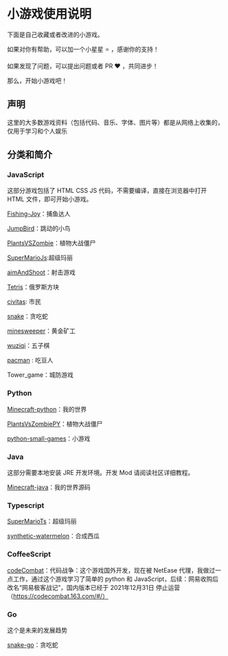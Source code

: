# 小游戏使用说明

下面是自己收藏或者改进的小游戏。

如果对你有帮助，可以加一个小星星 :star: ，感谢你的支持！

如果发现了问题，可以提出问题或者 PR :heart: ，共同进步！

那么，开始小游戏吧！

## 声明

这里的大多数游戏资料（包括代码、音乐、字体、图片等）都是从网络上收集的，仅用于学习和个人娱乐

## 分类和简介

### JavaScript

这部分游戏包括了 HTML CSS JS 代码，不需要编译，直接在浏览器中打开 HTML 文件，即可开始小游戏。

[Fishing-Joy](https://github.com/Michael18811380328/game/tree/master/Fishing-Joy)：捕鱼达人

[JumpBird](https://github.com/Michael18811380328/game/tree/master/JumpBird)：跳动的小鸟

[PlantsVSZombie](https://github.com/Michael18811380328/game/tree/master/PlantsVSZombie)：植物大战僵尸

[SuperMarioJs](https://github.com/Michael18811380328/game/tree/master/SuperMarioJs):超级玛丽

[aimAndShoot](https://github.com/Michael18811380328/game/tree/master/aimAndShoot)：射击游戏

[Tetris](https://github.com/Michael18811380328/game/tree/master/Tetris)：俄罗斯方块

[civitas](https://github.com/Michael18811380328/game/tree/master/civitas): 市民

[snake](https://github.com/Michael18811380328/game/tree/master/snake)：贪吃蛇

[minesweeper](https://github.com/Michael18811380328/game/tree/master/minesweeper)：黄金矿工

[wuziqi](https://github.com/Michael18811380328/game/tree/master/wuziqi)：五子棋

[pacman](https://github.com/Michael18811380328/game/tree/master/pacman) : 吃豆人

Tower_game：城防游戏

### Python

[Minecraft-python](https://github.com/Michael18811380328/game/tree/master/Minecraft-python)：我的世界

[PlantsVsZombiePY](https://github.com/Michael18811380328/game/tree/master/PlantsVsZombiePY)：植物大战僵尸

[python-small-games](https://github.com/Michael18811380328/game/tree/master/python-small-games)：小游戏

### Java

这部分需要本地安装 JRE 开发环境。开发 Mod 请阅读社区详细教程。

[Minecraft-java](https://github.com/Michael18811380328/game/tree/master/Minecraft-java)：我的世界源码

### Typescript

[SuperMarioTs](https://github.com/Michael18811380328/game/tree/master/SuperMarioTs)：超级玛丽

[synthetic-watermelon](https://github.com/Michael18811380328/game/tree/master/synthetic-watermelon)：合成西瓜

### CoffeeScript

[codeCombat](https://github.com/codecombat/codecombat)：代码战争：这个游戏国外开发，现在被 NetEase 代理，我做过一点工作，通过这个游戏学习了简单的 python 和 JavaScript，后续：网易收购后改名“网易极客战记”，国内版本已经于 2021年12月31日 停止运营（https://codecombat.163.com/#/）

### Go

这个是未来的发展趋势

[snake-go](https://github.com/Michael18811380328/game/tree/master/snake-go)：贪吃蛇
